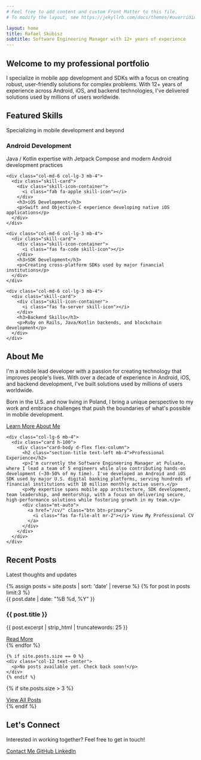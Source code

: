 ```yaml
---
# Feel free to add content and custom Front Matter to this file.
# To modify the layout, see https://jekyllrb.com/docs/themes/#overriding-theme-defaults

layout: home
title: Rafael Skubisz
subtitle: Software Engineering Manager with 12+ years of experience
---
```


<div class="container-fluid py-5 hero-section">
  <div class="row">
    <div class="col-lg-10 col-md-11 mx-auto text-center">
      <h2 class="welcome-message mb-4">Welcome to my professional portfolio</h2>
      <p class="lead mb-0">I specialize in mobile app development and SDKs with a focus on creating robust, 
      user-friendly solutions for complex problems. With 12+ years of experience across Android, iOS, 
      and backend technologies, I've delivered solutions used by millions of users worldwide.</p>
    </div>
  </div>
</div>

<div class="container my-5 pt-3">
  <div class="row">
    <div class="col-12 text-center mb-5">
      <h2 class="section-title">Featured Skills</h2>
      <p class="section-subtitle">Specializing in mobile development and beyond</p>
    </div>
  </div>
  
  <div class="row justify-content-center">
    <div class="col-md-6 col-lg-3 mb-4">
      <div class="skill-card">
        <div class="skill-icon-container">
          <i class="fas fa-mobile-alt skill-icon"></i>
        </div>
        <h3>Android Development</h3>
        <p>Java / Kotlin expertise with Jetpack Compose and modern Android development practices</p>
      </div>
    </div>
    
    <div class="col-md-6 col-lg-3 mb-4">
      <div class="skill-card">
        <div class="skill-icon-container">
          <i class="fab fa-apple skill-icon"></i>
        </div>
        <h3>iOS Development</h3>
        <p>Swift and Objective-C experience developing native iOS applications</p>
      </div>
    </div>
    
    <div class="col-md-6 col-lg-3 mb-4">
      <div class="skill-card">
        <div class="skill-icon-container">
          <i class="fas fa-code skill-icon"></i>
        </div>
        <h3>SDK Development</h3>
        <p>Creating cross-platform SDKs used by major financial institutions</p>
      </div>
    </div>
    
    <div class="col-md-6 col-lg-3 mb-4">
      <div class="skill-card">
        <div class="skill-icon-container">
          <i class="fas fa-server skill-icon"></i>
        </div>
        <h3>Backend Skills</h3>
        <p>Ruby on Rails, Java/Kotlin backends, and blockchain development</p>
      </div>
    </div>
  </div>
</div>

<div class="container my-5 py-3">
  <div class="row">
    <div class="col-lg-6 mb-4">
      <div class="card h-100">
        <div class="card-body d-flex flex-column">
          <h2 class="section-title text-left mb-4">About Me</h2>
          <p>I'm a mobile lead developer with a passion for creating technology that improves people's lives. With over a decade of experience in Android, iOS, and backend development, I've built solutions used by millions of users worldwide.</p>
          <p>Born in the U.S. and now living in Poland, I bring a unique perspective to my work and embrace challenges that push the boundaries of what's possible in mobile development.</p>
          <div class="mt-auto">
            <a href="/about/" class="btn btn-primary">
              <i class="fas fa-user mr-2"></i> Learn More About Me
            </a>
          </div>
        </div>
      </div>
    </div>
    
    <div class="col-lg-6 mb-4">
      <div class="card h-100">
        <div class="card-body d-flex flex-column">
          <h2 class="section-title text-left mb-4">Professional Experience</h2>
          <p>I'm currently the Software Engineering Manager at Pulsate, where I lead a team of 5 engineers while also contributing hands-on development (~30-50% of my time). I've developed an Android and iOS SDK used by major U.S. digital banking platforms, serving hundreds of financial institutions with 10 million monthly active users.</p>
          <p>My expertise spans mobile app architecture, SDK development, team leadership, and mentorship, with a focus on delivering secure, high-performance solutions while fostering growth in my team.</p>
          <div class="mt-auto">
            <a href="/cv/" class="btn btn-primary">
              <i class="fas fa-file-alt mr-2"></i> View My Professional CV
            </a>
          </div>
        </div>
      </div>
    </div>
  </div>
</div>

<div id="blog-section" class="container my-5 py-3">
  <h2 class="section-title">Recent Posts</h2>
  <p class="section-subtitle">Latest thoughts and updates</p>

  <div class="row">
    {% assign posts = site.posts | sort: 'date' | reverse %}
    {% for post in posts limit:3 %}
    <div class="col-lg-4 mb-4">
      <div class="card h-100">
        <div class="card-body">
          <span class="tag">{{ post.date | date: "%B %d, %Y" }}</span>
          <h3 class="card-title">{{ post.title }}</h3>
          <p class="card-text">{{ post.excerpt | strip_html | truncatewords: 25 }}</p>
          <a href="{{ post.url | relative_url }}" class="btn btn-outline-primary btn-sm mt-auto">Read More</a>
        </div>
      </div>
    </div>
    {% endfor %}
    
    {% if site.posts.size == 0 %}
    <div class="col-12 text-center">
      <p>No posts available yet. Check back soon!</p>
    </div>
    {% endif %}
  </div>
  
  {% if site.posts.size > 3 %}
  <div class="text-center mt-4">
    <a href="/blog/" class="btn btn-primary">
      <i class="fas fa-pen-fancy mr-2"></i> View All Posts
    </a>
  </div>
  {% endif %}
</div>

<div class="container-fluid py-5 cta-section">
  <div class="row">
    <div class="col-lg-8 mx-auto text-center">
      <h2 class="mb-4">Let's Connect</h2>
      <p class="lead mb-4">Interested in working together? Feel free to get in touch!</p>
      <div class="d-flex justify-content-center flex-wrap">
        <a href="mailto:skubisz.rafael@gmail.com" class="btn btn-primary m-2 px-4">
          <i class="fas fa-envelope mr-2"></i> Contact Me
        </a>
        <a href="https://github.com/Jenovas" target="_blank" class="btn btn-outline-primary m-2 px-4">
          <i class="fab fa-github mr-2"></i> GitHub
        </a>
        <a href="https://www.linkedin.com/in/rafael-skubisz-210993b0/" target="_blank" class="btn btn-outline-primary m-2 px-4">
          <i class="fab fa-linkedin mr-2"></i> LinkedIn
        </a>
      </div>
    </div>
  </div>
</div>

